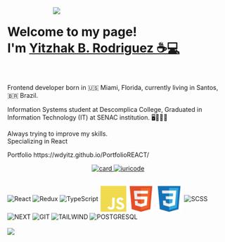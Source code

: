 <img src="https://raw.githubusercontent.com/MicaelliMedeiros/micaellimedeiros/master/image/computer-illustration.png" min-width="400px" max-width="400px" width="400px" align="right">


<h1 align="left">
   Welcome to my page!
  <br/>
    I'm
    <a href="https://www.linkedin.com/in/yitzhak-ben-rodriguez-70797b208/">Yitzhak B. Rodriguez ☕💻</a>
    <br/><br/>
</h1>

<p align="left">
    Frontend developer born in 🇺🇸 Miami, Florida, currently living in Santos, 🇧🇷 Brazil.
</p>

<p align="left">
   Information Systems student at Descomplica College, Graduated in Information Technology (IT) at SENAC institution. 🖥️👩🏾‍💻
</p>

<p align="left">
    Always trying to improve my skills. <br/>
   Specializing in React
</p>

<p align="left">
    Portfolio https://wdyitz.github.io/PortfolioREACT/
</p>

<div>
   
 <a href="https://github.com/WDYitz" align="center">
     
![card](https://github-readme-stats.vercel.app/api?username=WDYitz&theme=radical&show_icons=true)
![iuricode](https://github-readme-stats.vercel.app/api/top-langs/?username=WDYitz&theme=radical&layout=compact)

</a>

</div>


<div align="left" align="top" ><br>
   <img align="center" alt="React" height="60" width="60" src="https://cdn.jsdelivr.net/gh/devicons/devicon/icons/react/react-original.svg" />
   <img align="center" alt="Redux" height="60" width="60" src="https://cdn.jsdelivr.net/gh/devicons/devicon/icons/redux/redux-original.svg" />
   <img align="center" alt="TypeScript" height="60" width="60" src="https://cdn.jsdelivr.net/gh/devicons/devicon/icons/typescript/typescript-original.svg" />
   <img align="center" alt="Js" height="60" width="60" src="https://raw.githubusercontent.com/devicons/devicon/master/icons/javascript/javascript-plain.svg">
   <img align="center" alt="HTML" height="60" width="60" src="https://raw.githubusercontent.com/devicons/devicon/master/icons/html5/html5-original.svg">
   <img align="center" alt="CSS" height="60" width="60" src="https://raw.githubusercontent.com/devicons/devicon/master/icons/css3/css3-original.svg">
   <img  align="center" alt="SCSS" height="60" width="60" src="https://cdn.jsdelivr.net/gh/devicons/devicon/icons/sass/sass-original.svg" />
   <img align="center" alt="NEXT" height="60" width="60" src="https://cdn.jsdelivr.net/gh/devicons/devicon/icons/nextjs/nextjs-original.svg" />
   <img align="center" alt="GIT" height="60" width="60" src="https://cdn.jsdelivr.net/gh/devicons/devicon/icons/git/git-original.svg" />
   <img align="center" alt="TAILWIND" height="60" width="60" src="//cdn.jsdelivr.net/gh/devicons/devicon@latest/icons/tailwindcss/tailwindcss-original-wordmark.svg" />
   <img align="center" alt="POSTGRESQL" height="60" width="60" src="https://cdn.jsdelivr.net/gh/devicons/devicon/icons/postgresql/postgresql-plain.svg" />
</div>
</br>
 <a href="https://www.linkedin.com/in/yitzhak-ben-rodriguez-70797b208/" target="_blank"><img src="https://img.shields.io/badge/-LinkedIn-%230077B5?style=for-the-badge&logo=linkedin&logoColor=white"   target="_blank">
  </a> 




